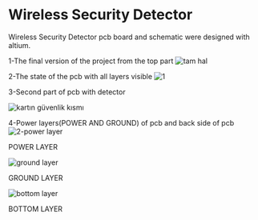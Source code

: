 # Wireless Security Detector
  Wireless Security Detector pcb board and schematic were designed with altium.

1-The final version of the project from the top part
![tam hal](https://user-images.githubusercontent.com/100144512/218326501-740f3ae5-1c5b-4911-abbf-79b96eebe3b1.png)

2-The state of the pcb with all layers visible
![1 ](https://user-images.githubusercontent.com/100144512/218326624-43d82174-7f89-4b60-9ed6-7827713884ba.png)

3-Second part of pcb with detector

![kartın güvenlik kısmı](https://user-images.githubusercontent.com/100144512/218326747-297d4eae-55ce-4c0c-a407-2ada5146aa70.png)

4-Power layers(POWER AND GROUND) of pcb and back side of pcb
![2-power layer](https://user-images.githubusercontent.com/100144512/218326929-f270c032-27b2-43db-9c40-99bf667f8a32.png) 

POWER LAYER

![ground layer](https://user-images.githubusercontent.com/100144512/218326933-318a1646-249b-4b8b-9ac1-1f1c28706304.png)

GROUND LAYER

![bottom layer](https://user-images.githubusercontent.com/100144512/218326940-30704f7a-97e2-4da8-ace7-086ceca0d85b.png)

BOTTOM LAYER
